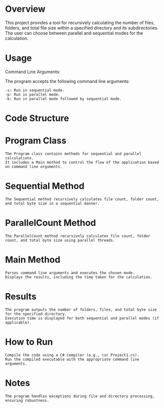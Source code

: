 # Overview

This project provides a tool for recursively calculating the number of files, folders, and total file size within a specified directory and its subdirectories. The user can choose between parallel and sequential modes for the calculation.

# Usage
Command Line Arguments:

The program accepts the following command line arguments:

    -s: Run in sequential mode.
    -p: Run in parallel mode.
    -b: Run in parallel mode followed by sequential mode.

# Code Structure
# Program Class

    The Program class contains methods for sequential and parallel calculations.
    It includes a Main method to control the flow of the application based on command line arguments.

# Sequential Method

    The Sequential method recursively calculates file count, folder count, and total byte size in a sequential manner.

# ParallelCount Method

    The ParallelCount method recursively calculates file count, folder count, and total byte size using parallel threads.

# Main Method

    Parses command line arguments and executes the chosen mode.
    Displays the results, including the time taken for the calculation.

# Results

    The program outputs the number of folders, files, and total byte size for the specified directory.
    Execution time is displayed for both sequential and parallel modes (if applicable).

# How to Run

    Compile the code using a C# compiler (e.g., csc Project1.cs).
    Run the compiled executable with the appropriate command line arguments.

# Notes

    The program handles exceptions during file and directory processing, ensuring robustness.

